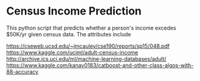 Census Income Prediction
===

This python script that predicts whether a person's income excedes $50K/yr given census data. The attributes include





https://cseweb.ucsd.edu/~jmcauley/cse190/reports/sp15/048.pdf
https://www.kaggle.com/uciml/adult-census-income
http://archive.ics.uci.edu/ml/machine-learning-databases/adult/  
https://www.kaggle.com/kanav0183/catboost-and-other-class-algos-with-88-accuracy